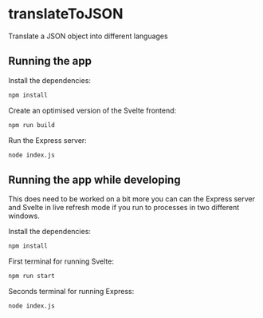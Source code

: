 # translateToJSON
Translate a JSON object into different languages

## Running the app

Install the dependencies:

```bash
npm install
```

Create an optimised version of the Svelte frontend:

```bash
npm run build
```

Run the Express server:

```bash
node index.js
```

## Running the app while developing

This does need to be worked on a bit more you can can the Express server and Svelte in live refresh mode if you run to processes in two different windows.

Install the dependencies:

```bash
npm install
```

First terminal for running Svelte:

```bash
npm run start
```

Seconds terminal for running Express:

```bash
node index.js
```
